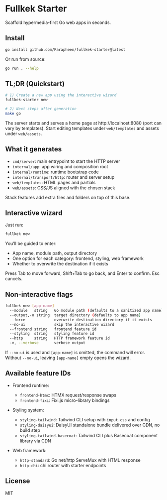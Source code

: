 # Fullkek Starter

Scaffold hypermedia-first Go web apps in seconds.

## Install

```sh
go install github.com/Parapheen/fullkek-starter@latest
```

Or run from source:

```sh
go run . --help
```

## TL;DR (Quickstart)

```sh
# 1) Create a new app using the interactive wizard
fullkek-starter new

# 2) Next steps after generation
make go
```

The server starts and serves a home page at http://localhost:8080 (port can vary by templates). Start editing templates under `web/templates` and assets under `web/assets`.

## What it generates

- `cmd/server`: main entrypoint to start the HTTP server
- `internal/app`: app wiring and composition root
- `internal/runtime`: runtime bootstrap code
- `internal/transport/http`: router and server setup
- `web/templates`: HTML pages and partials
- `web/assets`: CSS/JS aligned with the chosen stack

Stack features add extra files and folders on top of this base.

## Interactive wizard

Just run:

```sh
fullkek new
```

You’ll be guided to enter:

- App name, module path, output directory
- One option for each category: frontend, styling, web framework
- Whether to overwrite the destination if it exists

Press Tab to move forward, Shift+Tab to go back, and Enter to confirm. Esc cancels.

## Non-interactive flags

```sh
fullkek new [app-name]
  --module   string   Go module path (defaults to a sanitized app name)
  --output,-o string  target directory (defaults to app name)
  --force             overwrite destination directory if it exists
  --no-ui             skip the interactive wizard
  --frontend string   frontend feature id
  --styling  string   styling feature id
  --http     string   HTTP framework feature id
  -v, --verbose       verbose output
```

If `--no-ui` is used and `[app-name]` is omitted, the command will error. Without `--no-ui`, leaving `[app-name]` empty opens the wizard.

## Available feature IDs

- Frontend runtime:

  - `frontend-htmx`: HTMX request/response swaps
  - `frontend-fixi`: Fixi.js micro-library bindings

- Styling system:

  - `styling-tailwind`: Tailwind CLI setup with `input.css` and config
  - `styling-daisyui`: DaisyUI standalone bundle delivered over CDN, no build step
  - `styling-tailwind-basecoat`: Tailwind CLI plus Basecoat component library via CDN

- Web framework:

  - `http-standard`: Go net/http ServeMux with HTML response
  - `http-chi`: chi router with starter endpoints

## License

MIT
